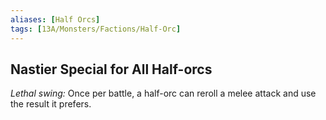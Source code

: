 ```yaml
---
aliases: [Half Orcs]
tags: [13A/Monsters/Factions/Half-Orc]
---
```


## Nastier Special for All Half-orcs

*Lethal swing:* Once per battle, a half-orc can reroll a melee attack and use the result it prefers.
